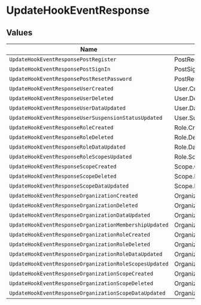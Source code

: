 # UpdateHookEventResponse


## Values

| Name                                                   | Value                                                  |
| ------------------------------------------------------ | ------------------------------------------------------ |
| `UpdateHookEventResponsePostRegister`                  | PostRegister                                           |
| `UpdateHookEventResponsePostSignIn`                    | PostSignIn                                             |
| `UpdateHookEventResponsePostResetPassword`             | PostResetPassword                                      |
| `UpdateHookEventResponseUserCreated`                   | User.Created                                           |
| `UpdateHookEventResponseUserDeleted`                   | User.Deleted                                           |
| `UpdateHookEventResponseUserDataUpdated`               | User.Data.Updated                                      |
| `UpdateHookEventResponseUserSuspensionStatusUpdated`   | User.SuspensionStatus.Updated                          |
| `UpdateHookEventResponseRoleCreated`                   | Role.Created                                           |
| `UpdateHookEventResponseRoleDeleted`                   | Role.Deleted                                           |
| `UpdateHookEventResponseRoleDataUpdated`               | Role.Data.Updated                                      |
| `UpdateHookEventResponseRoleScopesUpdated`             | Role.Scopes.Updated                                    |
| `UpdateHookEventResponseScopeCreated`                  | Scope.Created                                          |
| `UpdateHookEventResponseScopeDeleted`                  | Scope.Deleted                                          |
| `UpdateHookEventResponseScopeDataUpdated`              | Scope.Data.Updated                                     |
| `UpdateHookEventResponseOrganizationCreated`           | Organization.Created                                   |
| `UpdateHookEventResponseOrganizationDeleted`           | Organization.Deleted                                   |
| `UpdateHookEventResponseOrganizationDataUpdated`       | Organization.Data.Updated                              |
| `UpdateHookEventResponseOrganizationMembershipUpdated` | Organization.Membership.Updated                        |
| `UpdateHookEventResponseOrganizationRoleCreated`       | OrganizationRole.Created                               |
| `UpdateHookEventResponseOrganizationRoleDeleted`       | OrganizationRole.Deleted                               |
| `UpdateHookEventResponseOrganizationRoleDataUpdated`   | OrganizationRole.Data.Updated                          |
| `UpdateHookEventResponseOrganizationRoleScopesUpdated` | OrganizationRole.Scopes.Updated                        |
| `UpdateHookEventResponseOrganizationScopeCreated`      | OrganizationScope.Created                              |
| `UpdateHookEventResponseOrganizationScopeDeleted`      | OrganizationScope.Deleted                              |
| `UpdateHookEventResponseOrganizationScopeDataUpdated`  | OrganizationScope.Data.Updated                         |